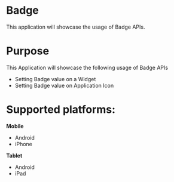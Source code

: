 Badge
========

This application will showcase the usage of Badge APIs.


# Purpose
This Application will showcase the following usage of Badge APIs

* Setting Badge value on a Widget
* Setting Badge value on Application Icon

# Supported platforms:
**Mobile**
 * Android
 * iPhone

**Tablet** 
 * Android
 * iPad
